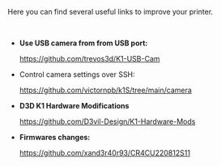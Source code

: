 Here you can find several useful links to improve your printer.

<br />

- **Use USB camera from from USB port:**

    https://github.com/trevos3d/K1-USB-Cam

- Control camera settings over SSH:

  https://github.com/victornpb/k1S/tree/main/camera

- **D3D K1 Hardware Modifications**

    https://github.com/D3vil-Design/K1-Hardware-Mods

- **Firmwares changes:**

    https://github.com/xand3r40r93/CR4CU220812S11